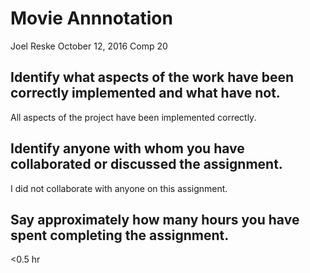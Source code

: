 # Movie Annnotation

Joel Reske
October 12, 2016
Comp 20

## Identify what aspects of the work have been correctly implemented and what have not.
All aspects of the project have been implemented correctly. 

## Identify anyone with whom you have collaborated or discussed the assignment.
I did not collaborate with anyone on this assignment. 

## Say approximately how many hours you have spent completing the assignment.
<0.5 hr